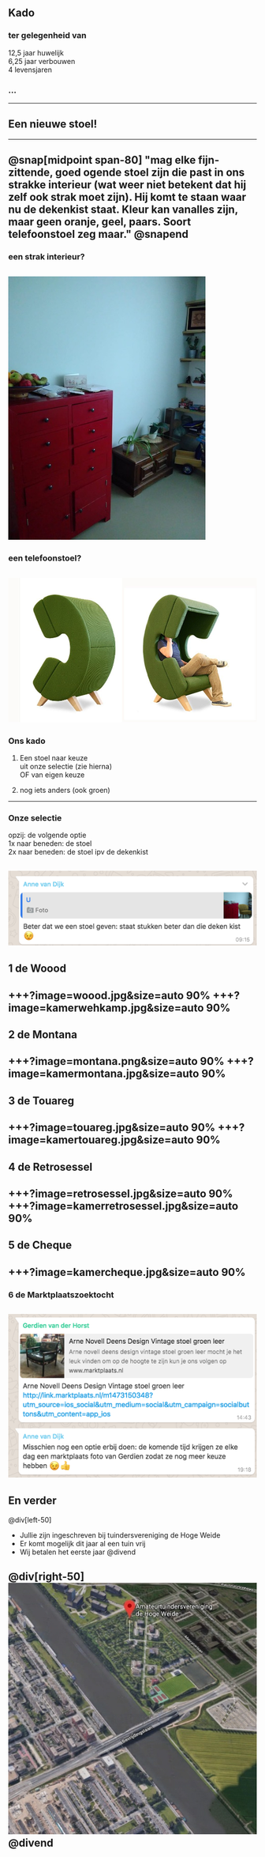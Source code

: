 ## Kado  
### ter gelegenheid van 
  
12,5 jaar huwelijk  
6,25 jaar verbouwen  
4 levensjaren
### ...  
---
## Een nieuwe stoel!
---
@snap[midpoint span-80]
"mag elke **fijn-zittend**e, **goed ogend**e stoel zijn die **past in ons strakke interieur** (wat weer niet betekent dat hij zelf ook strak moet zijn). Hij komt te staan waar nu de dekenkist staat. Kleur kan vanalles zijn, maar **geen oranje, geel, paars**. **Soort telefoonstoel** zeg maar."
@snapend
---
### een strak interieur?
![](strak.jpg)
---
### een telefoonstoel?
![](telefoonstoel.jpg)
---
### Ons kado
  
1) Een stoel naar keuze  
uit onze selectie (zie hierna)  
OF
van eigen keuze  
  
2) nog iets anders (ook groen)  
---
### Onze selectie
  
    
opzij: de volgende optie  
1x naar beneden: de stoel  
2x naar beneden: de stoel ipv de dekenkist  

![](annedekenkist.png)
---
##  1 de Woood
+++?image=woood.jpg&size=auto 90%
+++?image=kamerwehkamp.jpg&size=auto 90%
---
## 2 de Montana
+++?image=montana.png&size=auto 90%
+++?image=kamermontana.jpg&size=auto 90%
---
## 3 de Touareg
+++?image=touareg.jpg&size=auto 90%
+++?image=kamertouareg.jpg&size=auto 90%
---
## 4 de Retrosessel
+++?image=retrosessel.jpg&size=auto 90%
+++?image=kamerretrosessel.jpg&size=auto 90%
---
## 5 de Cheque
+++?image=kamercheque.jpg&size=auto 90%
---
### 6 de Marktplaatszoektocht
![](marktplaats.png)
---
## En verder
@div[left-50]
  
- Jullie zijn ingeschreven bij tuindersvereniging de Hoge Weide  
- Er komt mogelijk dit jaar al een tuin vrij  
- Wij betalen het eerste jaar 
@divend

@div[right-50]
![](tuin.jpg)
@divend
---
